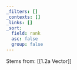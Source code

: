 ```yaml
---
_filters: []
_contexts: []
_links: []
_sort:
  field: rank
  asc: false
  group: false
---
```

Stems from: [[1.2a Vector]]